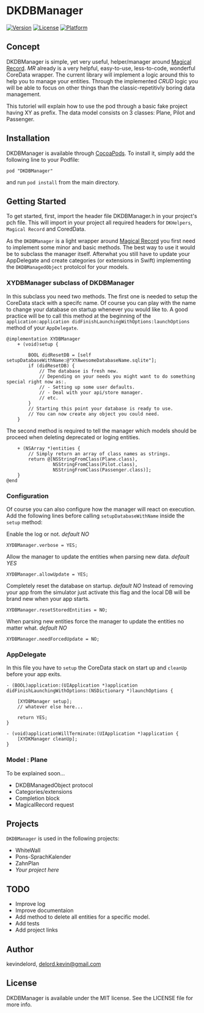 # DKDBManager

[![Version](https://img.shields.io/cocoapods/v/DKDBManager.svg?style=flat)](http://cocoadocs.org/docsets/DKDBManager)
[![License](https://img.shields.io/cocoapods/l/DKDBManager.svg?style=flat)](http://cocoadocs.org/docsets/DKDBManager)
[![Platform](https://img.shields.io/cocoapods/p/DKDBManager.svg?style=flat)](http://cocoadocs.org/docsets/DKDBManager)

## Concept

DKDBManager is simple, yet very useful, helper/manager around [Magical Record](https://github.com/magicalpanda/MagicalRecord). *MR* already is a very helpful, easy-to-use, less-to-code, wonderful CoreData wrapper. The current library will implement a logic around this to help you to manage your entities. Through the implemented *CRUD* logic you will be able to focus on other things than the classic-repetitivly boring data management.

This tutoriel will explain how to use the pod through a basic fake project having XY as prefix. 
The data model consists on 3 classes: Plane, Pilot and Passenger.

## Installation

DKDBManager is available through [CocoaPods](http://cocoapods.org). To install
it, simply add the following line to your Podfile:

    pod "DKDBManager"

and run `pod install` from the main directory.

## Getting Started

To get started, first, import the header file DKDBManager.h in your project's pch file. This will import in your project all required headers for `DKHelpers`, `Magical Record` and CoredData.

As the `DKDBManager` is a light wrapper around [Magical Record](https://github.com/magicalpanda/MagicalRecord) you first need to implement some minor and basic methods. The best way to use it would be to subclass the manager itself. Afterwhat you still have to update your AppDelegate and create categories (or extensions in Swift) implementing the `DKDBManagedObject` protolcol for your models.

### XYDBManager subclass of DKDBManager

In this subclass you need two methods. 
The first one is needed to setup the CoreData stack with a specifc name. Of course you can play with the name to change your database on startup whenever you would like to.
A good practice will be to call this method at the beginning of the `application:application didFinishLaunchingWithOptions:launchOptions` method of your `AppDelegate`.

	@implementation XYDBManager
		+ (void)setup {

		    BOOL didResetDB = [self setupDatabaseWithName:@"XYAwesomeDatabaseName.sqlite"];
		    if (didResetDB) {
				// The database is fresh new.
				// Depending on your needs you might want to do something special right now as:.
				// - Setting up some user defaults.
				// - Deal with your api/store manager.
				// etc.
			}
			// Starting this point your database is ready to use.
			// You can now create any object you could need.
		}

The second method is required to tell the manager which models should be proceed when deleting deprecated or loging entities.

		+ (NSArray *)entities {
			// Simply return an array of class names as strings.
		    return @[NSStringFromClass(Plane.class),
		             NSStringFromClass(Pilot.class),
		             NSStringFromClass(Passenger.class)];
		}
	@end

### Configuration

Of course you can also configure how the manager will react on execution. Add the following lines before calling `setupDatabaseWithName` inside the `setup` method:

Enable the log or not. *default NO*

	XYDBManager.verbose = YES;

Allow the manager to update the entities when parsing new data. *default YES*

    XYDBManager.allowUpdate = YES;

Completely reset the database on startup. *default NO*
Instead of removing your app from the simulator just activate this flag and the local DB will be brand new when your app starts.

    XYDBManager.resetStoredEntities = NO;

When parsing new entities force the manager to update the entities no matter what. *default NO*

    XYDBManager.needForcedUpdate = NO;


### AppDelegate

In this file you have to `setup` the CoreData stack on start up and `cleanUp` before your app exits.

	- (BOOL)application:(UIApplication *)application didFinishLaunchingWithOptions:(NSDictionary *)launchOptions {

	    [XYDBManager setup];
	    // whatever else here...

	    return YES;
	}

	- (void)applicationWillTerminate:(UIApplication *)application {
		[XYDKManager cleanUp];
	}

### Model : Plane

To be explained soon...

- DKDBManagedObject protocol
- Categories/extensions
- Completion block
- MagicalRecord request

## Projects

`DKDBManager` is used in the following projects:

- WhiteWall
- Pons-SprachKalender
- ZahnPlan
- *Your project here*

## TODO

- Improve log
- Improve documentaion
- Add method to delete all entities for a specific model.
- Add tests
- Add project links

## Author

kevindelord, delord.kevin@gmail.com

## License

DKDBManager is available under the MIT license. See the LICENSE file for more info.


